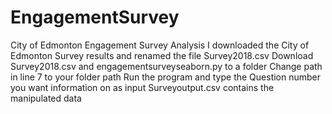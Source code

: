# EngagementSurvey
City of Edmonton Engagement Survey Analysis
I downloaded the City of Edmonton Survey results and renamed the file Survey2018.csv
Download Survey2018.csv and engagementsurveyseaborn.py to a folder
Change path in line 7 to your folder path
Run the program and type the Question number you want information on as input
Surveyoutput.csv contains the manipulated data
